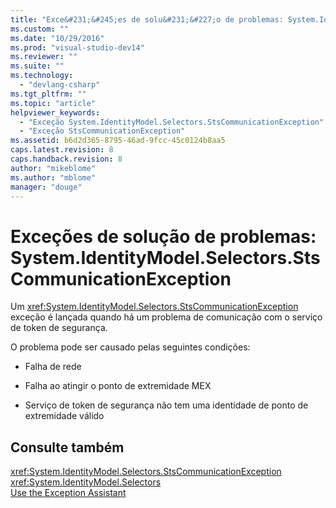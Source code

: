 ```yaml
---
title: "Exce&#231;&#245;es de solu&#231;&#227;o de problemas: System.IdentityModel.Selectors.StsCommunicationException | Microsoft Docs"
ms.custom: ""
ms.date: "10/29/2016"
ms.prod: "visual-studio-dev14"
ms.reviewer: ""
ms.suite: ""
ms.technology: 
  - "devlang-csharp"
ms.tgt_pltfrm: ""
ms.topic: "article"
helpviewer_keywords: 
  - "Exceção System.IdentityModel.Selectors.StsCommunicationException"
  - "Exceção StsCommunicationException"
ms.assetid: b6d2d365-8795-46ad-9fcc-45c0124b8aa5
caps.latest.revision: 8
caps.handback.revision: 8
author: "mikeblome"
ms.author: "mblome"
manager: "douge"
---
```

# Exce&#231;&#245;es de solu&#231;&#227;o de problemas: System.IdentityModel.Selectors.StsCommunicationException
Um <xref:System.IdentityModel.Selectors.StsCommunicationException> exceção é lançada quando há um problema de comunicação com o serviço de token de segurança.  
  
 O problema pode ser causado pelas seguintes condições:  
  
-   Falha de rede  
  
-   Falha ao atingir o ponto de extremidade MEX  
  
-   Serviço de token de segurança não tem uma identidade de ponto de extremidade válido  
  
## Consulte também  
 <xref:System.IdentityModel.Selectors.StsCommunicationException>   
 <xref:System.IdentityModel.Selectors>   
 [Use the Exception Assistant](../Topic/How%20to:%20Use%20the%20Exception%20Assistant.md)